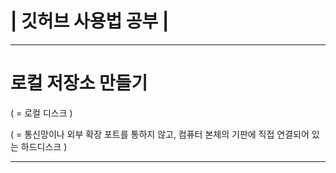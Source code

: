 # | 깃허브 사용법 공부 |
---

# 로컬 저장소 만들기

( = 로컬 디스크 )

( = 통신망이나 외부 확장 포트를 통하지 않고, 컴퓨터 본체의 기판에 직접 연결되어 있는 하드디스크 )

---
